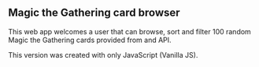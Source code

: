 ## Magic the Gathering card browser

This web app welcomes a user that can browse, sort and filter 100 random Magic the Gathering cards provided from and API.

This version was created with only JavaScript (Vanilla JS).